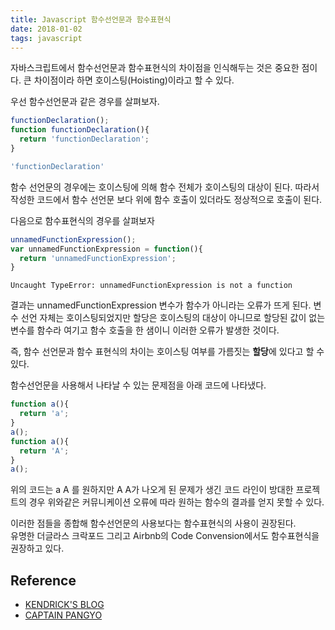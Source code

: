 ```yaml
---
title: Javascript 함수선언문과 함수표현식
date: 2018-01-02
tags: javascript
---
```


자바스크립트에서 함수선언문과 함수표현식의 차이점을 인식해두는 것은 중요한 점이다.
큰 차이점이라 하면 호이스팅(Hoisting)이라고 할 수 있다.

우선 함수선언문과 같은 경우를 살펴보자.

```javascript
functionDeclaration();
function functionDeclaration(){
  return 'functionDeclaration';
}
```

```javascript
'functionDeclaration'
```

함수 선언문의 경우에는 호이스팅에 의해 함수 전체가 호이스팅의 대상이 된다.
따라서 작성한 코드에서 함수 선언문 보다 위에 함수 호출이 있더라도 정상적으로 호출이 된다.

다음으로 함수표현식의 경우를 살펴보자

```javascript
unnamedFunctionExpression();
var unnamedFunctionExpression = function(){
  return 'unnamedFunctionExpression';
}
```

```
Uncaught TypeError: unnamedFunctionExpression is not a function
```

결과는 unnamedFunctionExpression 변수가 함수가 아니라는 오류가 뜨게 된다.
변수 선언 자체는 호이스팅되었지만 할당은 호이스팅의 대상이 아니므로 할당된 값이 없는 변수를 함수라 여기고 함수 호출을 한 샘이니 이러한 오류가 발생한 것이다.

즉, 함수 선언문과 함수 표현식의 차이는 호이스팅 여부를 가름짓는 **할당**에 있다고 할 수 있다.

함수선언문을 사용해서 나타날 수 있는 문제점을 아래 코드에 나타냈다.

```javascript
function a(){
  return 'a';
}
a();
function a(){
  return 'A';
}
a();
```

위의 코드는 a A 를 원하지만 A A가 나오게 된 문제가 생긴 코드 라인이 방대한 프로젝트의 경우 위와같은 커뮤니케이션 오류에 따라 원하는 함수의 결과를 얻지 못할 수 있다.

이러한 점들을 종합해 함수선언문의 사용보다는 함수표현식의 사용이 권장된다.  
유명한 더글라스 크락포드 그리고 Airbnb의 Code Convension에서도 함수표현식을 권장하고 있다.

## Reference

- [KENDRICK'S BLOG](http://blog.sonim1.com/142)
- [CAPTAIN PANGYO](https://joshua1988.github.io/web-development/javascript/function-expressions-vs-declarations/#%ED%95%A8%EC%88%98-%EC%84%A0%EC%96%B8%EC%8B%9D---function-declarations)

